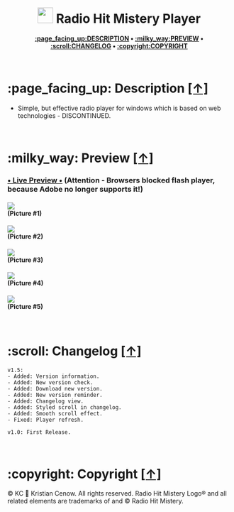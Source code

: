 <h1 align="center"><img src="https://raw.githubusercontent.com/kcenow/Web-Based-Radio-Player/main/favicon.ico" width="35px" height="35px"> Radio Hit Mistery Player</h1>
<p align="center"><b><a href="#page_facing_up-description-">:page_facing_up:DESCRIPTION</a> • <a href="#milky_way-preview-">:milky_way:PREVIEW</a> • <a href="#scroll-changelog-">:scroll:CHANGELOG</a> • <a href="#copyright-copyright-">:copyright:COPYRIGHT</a></b></p>

<br />

<h1>:page_facing_up: Description <a href="#-radio-hit-mistery-player" title="Go to Navigation">[↑]</a></h1>

* Simple, but effective radio player for windows which is based on web technologies - DISCONTINUED.

<br />

<h1>:milky_way: Preview <a href="#-radio-hit-mistery-player" title="Go to Navigation">[↑]</a></h1>

<h3><a href="https://kcenow.com/rhmplayer/" target="_blank">• Live Preview •</a> (Attention - Browsers blocked flash player, because Adobe no longer supports it!)</h3>

<h4><img src="https://raw.githubusercontent.com/kcenow/Web-Based-Radio-Player/main/Preview/Preview%2001.png"><br />
(Picture #1)</h4>

<h4><img src="https://raw.githubusercontent.com/kcenow/Web-Based-Radio-Player/main/Preview/Preview%2002.png"><br />
(Picture #2)</h4>

<h4><img src="https://raw.githubusercontent.com/kcenow/Web-Based-Radio-Player/main/Preview/Preview%2003.png"><br />
(Picture #3)</h4>

<h4><img src="https://raw.githubusercontent.com/kcenow/Web-Based-Radio-Player/main/Preview/Preview%2004.png"><br />
(Picture #4)</h4>

<h4><img src="https://raw.githubusercontent.com/kcenow/Web-Based-Radio-Player/main/Preview/Preview%2005.png"><br />
(Picture #5)</h4>

<br />

<h1>:scroll: Changelog <a href="#-radio-hit-mistery-player" title="Go to Navigation">[↑]</a></h1>

```
v1.5:
- Added: Version information.
- Added: New version check.
- Added: Download new version.
- Added: New version reminder.
- Added: Changelog view.
- Added: Styled scroll in changelog.
- Added: Smooth scroll effect.
- Fixed: Player refresh.

v1.0: First Release.
```

<br />

<h1>:copyright: Copyright <a href="#-radio-hit-mistery-player" title="Go to Navigation">[↑]</a></h1>
© KC &#128640; Kristian Cenow. All rights reserved. Radio Hit Mistery Logo® and all related elements are trademarks of and © Radio Hit Mistery.
